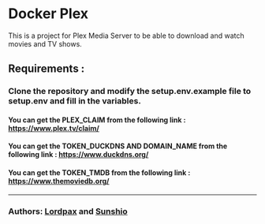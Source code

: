# Docker Plex 

This is a project for Plex Media Server to be able to download and watch movies and TV shows.

## Requirements :

### Clone the repository and modify the setup.env.example file to setup.env and fill in the variables.

#### You can get the PLEX_CLAIM from the following link : https://www.plex.tv/claim/
#### You can get the TOKEN_DUCKDNS AND DOMAIN_NAME from the following link : https://www.duckdns.org/
#### You can get the TOKEN_TMDB from the following link : https://www.themoviedb.org/

----

### Authors: [Lordpax](https://github.com/LordPax) and [Sunshio](https://github.com/Pietrucci-Blacher)
